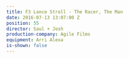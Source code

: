 ```yaml
---
title: F3 Lance Stroll - The Racer, The Man
date: 2016-07-13 13:07:00 Z
position: 55
director: Saul + Josh
production-company: Agile Films
equipment: Arri Alexa
is-shown: false
---
```


